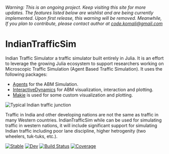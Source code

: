 *Warning: This is an ongoing project. Keep visiting this site for more updates. The features listed below are wishlist and are being currently implemented. Upon first release, this warning will be removed. Meanwhile, If you plan to contribute, please contact author at code.komali@gmail.com*
# IndianTrafficSim 
Indian Traffic Simulator a traffic simulator built entirely in Julia. It is an effort to leverage the growing Julia ecosystem to support researchers working on Microscopic Traffic Simulation (Agent Based Traffic Simulation). It uses the following packages:
* [Agents](https://juliadynamics.github.io/Agents.jl/stable/) for the ABM Simulation. 
* [InteractiveDynamics](https://juliadynamics.github.io/InteractiveDynamics.jl/stable/) for ABM visualization, interaction and plotting.
* [Makie](https://makie.juliaplots.org/stable/) is used for some custom visualization and plotting.

![Typical Indian traffic junction](https://upload.wikimedia.org/wikipedia/commons/a/a6/Karol_Bagh%2C_2008_%2814%29.JPG)

Traffic in India and other developing nations are not the same as traffic in many Western countries. IndianTrafficSim while can be used for simulating traffic in western nations, it will include significant support for simulating Indian traffic including poor lane discipline, higher hetrogenity (two wheelers, tuk-tuks, etc.).

[![Stable](https://img.shields.io/badge/docs-stable-blue.svg)](https://codekomali.github.io/IndianTrafficSim.jl/stable)
[![Dev](https://img.shields.io/badge/docs-dev-blue.svg)](https://codekomali.github.io/IndianTrafficSim.jl/dev)
[![Build Status](https://github.com/codekomali/IndianTrafficSim.jl/actions/workflows/CI.yml/badge.svg?branch=master)](https://github.com/codekomali/IndianTrafficSim.jl/actions/workflows/CI.yml?query=branch%3Amaster)
[![Coverage](https://codecov.io/gh/codekomali/IndianTrafficSim.jl/branch/master/graph/badge.svg)](https://codecov.io/gh/codekomali/IndianTrafficSim.jl)
